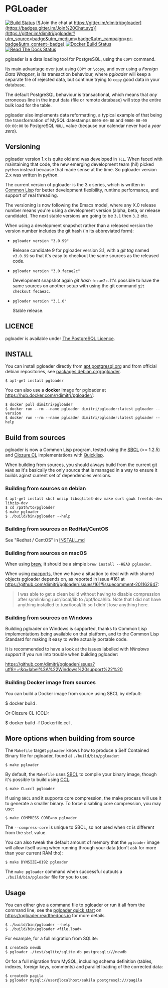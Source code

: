 # PGLoader

[![Build Status](https://travis-ci.org/dimitri/pgloader.svg?branch=master)](https://travis-ci.org/dimitri/pgloader)
[![Join the chat at https://gitter.im/dimitri/pgloader](https://badges.gitter.im/Join%20Chat.svg)](https://gitter.im/dimitri/pgloader?utm_source=badge&utm_medium=badge&utm_campaign=pr-badge&utm_content=badge)
[![Docker Build Status](https://img.shields.io/docker/cloud/build/dimitri/pgloader.svg)](https://cloud.docker.com/repository/docker/dimitri/pgloader)
[![Read The Docs Status](https://readthedocs.org/projects/pgloader/badge/?version=latest&style=plastic)](http://pgloader.readthedocs.io/en/latest/)


pgloader is a data loading tool for PostgreSQL, using the `COPY` command.

Its main advantage over just using `COPY` or `\copy`, and over using a
*Foreign Data Wrapper*, is its transaction behaviour, where *pgloader*
will keep a separate file of rejected data, but continue trying to
`copy` good data in your database.

The default PostgreSQL behaviour is transactional, which means that
*any* erroneous line in the input data (file or remote database) will
stop the entire bulk load for the table.

pgloader also implements data reformatting, a typical example of that
being the transformation of MySQL datestamps `0000-00-00` and
`0000-00-00 00:00:00` to PostgreSQL `NULL` value (because our calendar
never had a *year zero*).

## Versioning

pgloader version 1.x is quite old and was developed in `TCL`.
When faced with maintaining that code, the new emerging development
team (hi!) picked `python` instead because that made sense at the
time. So pgloader version 2.x was written in python.

The current version of pgloader is the 3.x series, which is written in
[Common Lisp](http://cliki.net/) for better development flexibility,
runtime performance, and support of real threading.

The versioning is now following the Emacs model, where any X.0 release
number means you're using a development version (alpha, beta, or release
candidate). The next stable versions are going to be `3.1` then `3.2` etc.

When using a development snapshot rather than a released version the version
number includes the git hash (in its abbreviated form):

  - `pgloader version "3.0.99"`
  
     Release candidate 9 for pgloader version 3.1, with a *git tag* named
     `v3.0.99` so that it's easy to checkout the same sources as the
     released code.
     
  - `pgloader version "3.0.fecae2c"`
  
     Development snapshot again *git hash* `fecae2c`. It's possible to have
     the same sources on another setup with using the git command `git
     checkout fecae2c`.

  - `pgloader version "3.1.0"`
  
     Stable release.

## LICENCE

pgloader is available under [The PostgreSQL Licence](http://www.postgresql.org/about/licence/).

## INSTALL

You can install pgloader directly from
[apt.postgresql.org](https://wiki.postgresql.org/wiki/Apt) and from official
debian repositories, see
[packages.debian.org/pgloader](https://packages.debian.org/search?keywords=pgloader).

    $ apt-get install pgloader

You can also use a **docker** image for pgloader at
<https://hub.docker.com/r/dimitri/pgloader/>:

    $ docker pull dimitri/pgloader
    $ docker run --rm --name pgloader dimitri/pgloader:latest pgloader --version
    $ docker run --rm --name pgloader dimitri/pgloader:latest pgloader --help

## Build from sources

pgloader is now a Common Lisp program, tested using the
[SBCL](http://sbcl.org/) (>= 1.2.5) and
[Clozure CL](http://ccl.clozure.com/) implementations with
[Quicklisp](http://www.quicklisp.org/beta/).

When building from sources, you should always build from the current git
`HEAD` as it's basically the only source that is managed in a way to ensure
it builds aginst current set of dependencies versions.

### Building from sources on debian

    $ apt-get install sbcl unzip libsqlite3-dev make curl gawk freetds-dev libzip-dev
    $ cd /path/to/pgloader
    $ make pgloader
    $ ./build/bin/pgloader --help

### Building from sources on RedHat/CentOS

See "Redhat / CentOS" in [INSTALL.md](INSTALL.md#redhat--centos)

### Building from sources on macOS

When using [brew](https://brew.sh), it should be a simple `brew install
--HEAD pgloader`.

When using [macports](https://www.macports.org), then we have a situation to
deal with with shared objects pgloader depends on, as reported in issue #161
at <https://github.com/dimitri/pgloader/issues/161#issuecomment-201162647>:

> I was able to get a clean build without having to disable compression after
> symlinking /usr/local/lib to /opt/local/lib. Note that I did not have
> anything installed to /usr/local/lib so I didn't lose anything here.

### Building from sources on Windows

Building pgloader on Windows is supported, thanks to Common Lisp
implementations being available on that platform, and to the Common Lisp
Standard for making it easy to write actually portable code.

It is recommended to have a look at the issues labelled with *Windows
support* if you run into trouble when building
pgloader:

<https://github.com/dimitri/pgloader/issues?utf8=✓&q=label%3A%22Windows%20support%22%20>

### Building Docker image from sources

You can build a Docker image from source using SBCL by default:

  $ docker build .

Or Clozure CL (CCL):

  $ docker build -f Dockerfile.ccl .

## More options when building from source

The `Makefile` target `pgloader` knows how to produce a Self Contained
Binary file for pgloader, found at `./build/bin/pgloader`:

    $ make pgloader

By default, the `Makefile` uses [SBCL](http://sbcl.org/) to compile your
binary image, though it's possible to build using
[CCL](http://ccl.clozure.com/).

    $ make CL=ccl pgloader

If using `SBCL` and it supports core compression, the make process will
use it to generate a smaller binary.  To force disabling core
compression, you may use:

    $ make COMPRESS_CORE=no pgloader

The `--compress-core` is unique to SBCL, so not used when `CC` is different
from the `sbcl` value.

You can also tweak the default amount of memory that the `pgloader` image
will allow itself using when running through your data (don't ask for more
than your current RAM tho):

    $ make DYNSIZE=8192 pgloader

The `make pgloader` command when successful outputs a `./build/bin/pgloader`
file for you to use.

## Usage

You can either give a command file to pgloader or run it all from the
command line, see the
[pgloader quick start](https://pgloader.readthedocs.io/en/latest/tutorial/tutorial.html#pgloader-quick-start) on
<https://pgloader.readthedocs.io> for more details.

    $ ./build/bin/pgloader --help
    $ ./build/bin/pgloader <file.load>

For example, for a full migration from SQLite:

    $ createdb newdb
    $ pgloader ./test/sqlite/sqlite.db postgresql:///newdb

Or for a full migration from MySQL, including schema definition (tables,
indexes, foreign keys, comments) and parallel loading of the corrected data:

    $ createdb pagila
    $ pgloader mysql://user@localhost/sakila postgresql:///pagila

